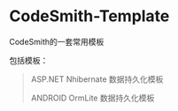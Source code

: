 CodeSmith-Template
==================

CodeSmith的一套常用模板

包括模板：<br/>
> ASP.NET Nhibernate 数据持久化模板
>
> ANDROID OrmLite 数据持久化模板
>

